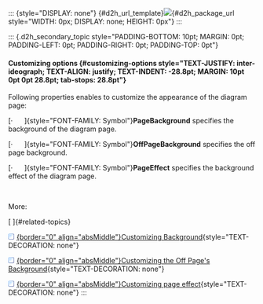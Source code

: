 ::: {style="DISPLAY: none"}
[](ms-xhelp:///?Id=d2h_url_template){#d2h_url_template}![](!package_url!){#d2h_package_url style="WIDTH: 0px; DISPLAY: none; HEIGHT: 0px"}
:::

::: {.d2h_secondary_topic style="PADDING-BOTTOM: 10pt; MARGIN: 0pt; PADDING-LEFT: 0pt; PADDING-RIGHT: 0pt; PADDING-TOP: 0pt"}
#### Customizing options {#customizing-options style="TEXT-JUSTIFY: inter-ideograph; TEXT-ALIGN: justify; TEXT-INDENT: -28.8pt; MARGIN: 10pt 0pt 0pt 28.8pt; tab-stops: 28.8pt"}

Following properties enables to customize the appearance of the diagram page:

[·      ]{style="FONT-FAMILY: Symbol"}**PageBackground** specifies the background of the diagram page.

[·      ]{style="FONT-FAMILY: Symbol"}**OffPageBackground** specifies the off page background.

[·      ]{style="FONT-FAMILY: Symbol"}**PageEffect** specifies the background effect of the diagram page.

 

More:

[ ]{#related-topics}

[![](button.gif){border="0" align="absMiddle"}Customizing Background](ms-xhelp:///?Id=f6120b1a-66c4-4c39-9da0-262442a290e2){style="TEXT-DECORATION: none"}

[![](button.gif){border="0" align="absMiddle"}Customizing the Off Page's Background](ms-xhelp:///?Id=c90b9260-cd83-4633-a6db-308d8a2787e7){style="TEXT-DECORATION: none"}

[![](button.gif){border="0" align="absMiddle"}Customizing page effect](ms-xhelp:///?Id=c02e5a5d-7474-4e57-a7db-2f53f05ebd16){style="TEXT-DECORATION: none"}
:::
